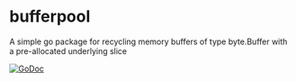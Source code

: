 bufferpool
=========

A simple go package for recycling memory buffers of type byte.Buffer with a
pre-allocated underlying slice

[![GoDoc](https://godoc.org/github.com/rlmcpherson/bufferpool?status.png)](https://godoc.org/github.com/rlmcpherson/bufferpool)
